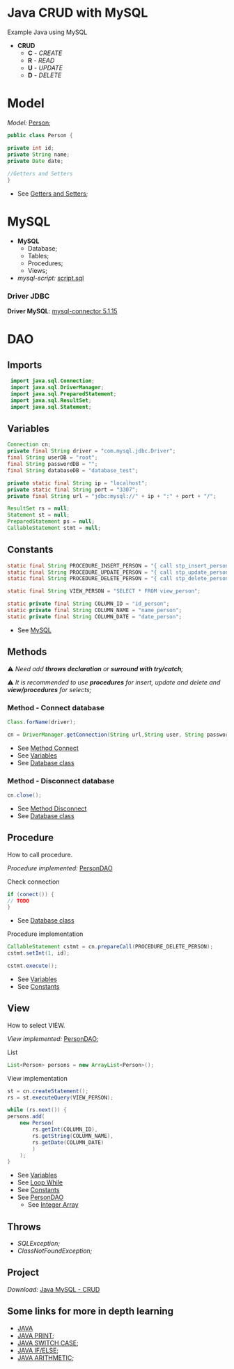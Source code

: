 Java CRUD with MySQL
======================

Example Java using MySQL

* **CRUD**
  *  **C** - _CREATE_
  *  **R** - _READ_
  *  **U** - _UPDATE_
  *  **D** - _DELETE_


# Model

_Model:_ [Person](src/model/Person.java);

```java
public class Person {

private int id;
private String name;
private Date date;
    
//Getters and Setters
}
```
* See [Getters and Setters](https://github.com/fefong/java_GettersAndSetters);

# MySQL


* **MySQL**
  * Database;
  * Tables;
  * Procedures;
  * Views;
* _mysql-script:_ [script.sql](scripts/SCRIPT.sql)


### Driver JDBC

**Driver MySQL**: [mysql-connector 5.1.15](https://github.com/fefong/java_mysql_crud/raw/master/libs/mysql-connector-java-5.1.15-bin.jar)


# DAO

## Imports

```java
 import java.sql.Connection;
 import java.sql.DriverManager;
 import java.sql.PreparedStatement;
 import java.sql.ResultSet;
 import java.sql.Statement;
```

## Variables

```java
Connection cn;
private final String driver = "com.mysql.jdbc.Driver";
final String userDB = "root";
final String passwordDB = "";
final String databaseDB = "database_test";

private static final String ip = "localhost";
private static final String port = "3307";
private final String url = "jdbc:mysql://" + ip + ":" + port + "/";

ResultSet rs = null;
Statement st = null;
PreparedStatement ps = null;
CallableStatement stmt = null;
```

## Constants

```java
static final String PROCEDURE_INSERT_PERSON = "{ call stp_insert_person (?, ? ) }";
static final String PROCEDURE_UPDATE_PERSON = "{ call stp_update_person (?, ?, ? ) }";
static final String PROCEDURE_DELETE_PERSON = "{ call stp_delete_person (? ) }";

static final String VIEW_PERSON = "SELECT * FROM view_person";

static private final String COLUMN_ID = "id_person";
static private final String COLUMN_NAME = "name_person";
static private final String COLUMN_DATE = "date_person";
```
* See [MySQL](#MySQL)

## Methods

:warning: _Need add **throws declaration** or **surround with try/catch**;_

:warning: _It is recommended to use **procedures** for insert, update and delete and **view/procedures** for selects;_

### Method - Connect database

```java
Class.forName(driver);

cn = DriverManager.getConnection(String url,String user, String password);
```
* See [Method Connect](https://github.com/fefong/java_mysql_crud/blob/master/src/README.md#connect)
* See [Variables](#Variables)
* See [Database class](/src/dao/database.java)

### Method - Disconnect database

```java
cn.close();
```
* See [Method Disconnect](https://github.com/fefong/java_mysql_crud/blob/master/src/README.md#disconnect)
* See [Database class](/src/dao/database.java)

## Procedure

How to call procedure.

_Procedure implemented:_ [PersonDAO](src/dao/PersonDAO.java)

Check connection
```java
if (conect()) {
// TODO 
}
```
* See [Database class](/src/dao/database.java)

Procedure implementation
```java
CallableStatement cstmt = cn.prepareCall(PROCEDURE_DELETE_PERSON);
cstmt.setInt(1, id);

cstmt.execute();
```
* See [Variables](#Variables)
* See [Constants](#Constants)

## View

How to select VIEW.

_View implemented:_ [PersonDAO](src/dao/PersonDAO.java);

List
```java
List<Person> persons = new ArrayList<Person>();
```

View implementation
```java
st = cn.createStatement();
rs = st.executeQuery(VIEW_PERSON);

while (rs.next()) {
persons.add(
    new Person(
        rs.getInt(COLUMN_ID),
        rs.getString(COLUMN_NAME), 
        rs.getDate(COLUMN_DATE)
        )
    );
}
```
* See [Variables](#Variables)
* See [Loop While](https://github.com/fefong/java_loopWhile)
* See [Constants](#Constants)
* See [PersonDAO](src/dao/PersonDAO.java)
  * See [Integer Array](https://github.com/fefong/java_variables#integer-array)

## Throws

* _SQLException;_
* _ClassNotFoundException;_


## Project

_Download:_ [Java MySQL - CRUD](https://github.com/fefong/java_mysql_crud)

## Some links for more in depth learning

* [JAVA](https://github.com/search?q=fefong%2Fjava)
* [JAVA PRINT](https://github.com/fefong/java_print);
* [JAVA SWITCH CASE](https://github.com/fefong/java_switch);
* [JAVA IF/ELSE](https://github.com/fefong/java_ifElse);
* [JAVA ARITHMETIC](https://github.com/fefong/java_calculator);


